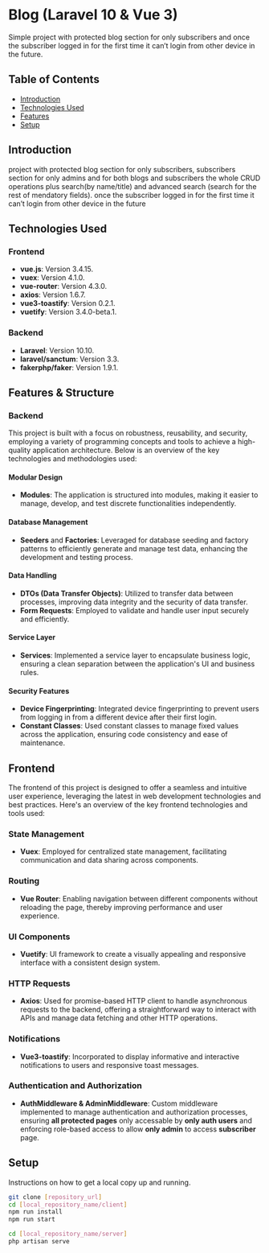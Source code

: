 # Blog (Laravel 10 & Vue 3)

Simple project with protected blog section for only subscribers and once the
subscriber logged in for the first time it can’t login from other device in the future.

## Table of Contents

- [Introduction](#introduction)
- [Technologies Used](#technologies-used)
- [Features](#features)
- [Setup](#setup)

## Introduction

project with protected blog section for only subscribers, subscribers section for only admins and for both blogs and subscribers the whole CRUD operations plus search(by name/title) and advanced search (search for the rest of mendatory fields). once the subscriber logged in for the first time it can’t login from other device in the future

## Technologies Used

### Frontend

- **vue.js**: Version 3.4.15.
- **vuex**: Version 4.1.0.
- **vue-router**: Version 4.3.0.
- **axios**: Version 1.6.7.
- **vue3-toastify**: Version 0.2.1.
- **vuetify**: Version 3.4.0-beta.1.

### Backend

- **Laravel**: Version 10.10.
- **laravel/sanctum**: Version 3.3.
- **fakerphp/faker**: Version 1.9.1.

## Features & Structure

### Backend

This project is built with a focus on robustness, reusability, and security, employing a variety of programming concepts and tools to achieve a high-quality application architecture. Below is an overview of the key technologies and methodologies used:

#### Modular Design

- **Modules**: The application is structured into modules, making it easier to manage, develop, and test discrete functionalities independently.

#### Database Management

- **Seeders** and **Factories**: Leveraged for database seeding and factory patterns to efficiently generate and manage test data, enhancing the development and testing process.

#### Data Handling

- **DTOs (Data Transfer Objects)**: Utilized to transfer data between processes, improving data integrity and the security of data transfer.
- **Form Requests**: Employed to validate and handle user input securely and efficiently.

#### Service Layer

- **Services**: Implemented a service layer to encapsulate business logic, ensuring a clean separation between the application's UI and business rules.

#### Security Features

- **Device Fingerprinting**: Integrated device fingerprinting to prevent users from logging in from a different device after their first login.
- **Constant Classes**: Used constant classes to manage fixed values across the application, ensuring code consistency and ease of maintenance.

## Frontend

The frontend of this project is designed to offer a seamless and intuitive user experience, leveraging the latest in web development technologies and best practices. Here's an overview of the key frontend technologies and tools used:

### State Management
- **Vuex**: Employed for centralized state management, facilitating communication and data sharing across components.

### Routing
- **Vue Router**: Enabling navigation between different components without reloading the page, thereby improving performance and user experience.

### UI Components
- **Vuetify**: UI framework to create a visually appealing and responsive interface with a consistent design system.

### HTTP Requests
- **Axios**: Used for promise-based HTTP client to handle asynchronous requests to the backend, offering a straightforward way to interact with APIs and manage data fetching and other HTTP operations.

### Notifications
- **Vue3-toastify**: Incorporated to display informative and interactive notifications to users and responsive toast messages.

### Authentication and Authorization
- **AuthMiddleware & AdminMiddleware**: Custom middleware implemented to manage authentication and authorization processes, ensuring __all protected pages__ only accessable by __only auth users__ and enforcing role-based access to allow __only admin__ to access __subscriber__ page.

## Setup

Instructions on how to get a local copy up and running.

```bash
git clone [repository_url]
cd [local_repository_name/client]
npm run install
npm run start

cd [local_repository_name/server]
php artisan serve
```
